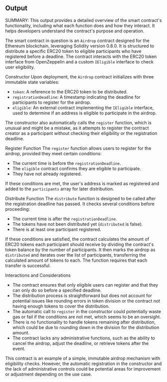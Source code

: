 ## Output

SUMMARY:
This output provides a detailed overview of the smart contract's functionality, including what each function does and how they interact. It helps developers understand the contract's purpose and operation.

The smart contract in question is an `Airdrop` contract designed for the Ethereum blockchain, leveraging Solidity version 0.8.0. It is structured to distribute a specific ERC20 token to eligible participants who have registered before a deadline. The contract interacts with the ERC20 token interface from OpenZeppelin and a custom `IEligible` interface to check user eligibility.

 Constructor
Upon deployment, the `Airdrop` contract initializes with three immutable state variables:
- `token`: A reference to the ERC20 token to be distributed.
- `registrationDeadline`: A timestamp indicating the deadline for participants to register for the airdrop.
- `eligible`: An external contract implementing the `IEligible` interface, used to determine if an address is eligible to participate in the airdrop.

The constructor also automatically calls the `register` function, which is unusual and might be a mistake, as it attempts to register the contract creator as a participant without checking their eligibility or the registration deadline.

 Register Function
The `register` function allows users to register for the airdrop, provided they meet certain conditions:
- The current time is before the `registrationDeadline`.
- The `eligible` contract confirms they are eligible to participate.
- They have not already registered.

If these conditions are met, the user's address is marked as registered and added to the `participants` array for later distribution.

 Distribute Function
The `distribute` function is designed to be called after the registration deadline has passed. It checks several conditions before proceeding:
- The current time is after the `registrationDeadline`.
- The tokens have not been distributed yet (`distributed` is false).
- There is at least one participant registered.

If these conditions are satisfied, the contract calculates the amount of ERC20 tokens each participant should receive by dividing the contract's token balance by the number of participants. It then marks the airdrop as `distributed` and iterates over the list of participants, transferring the calculated amount of tokens to each. The function requires that each transfer is successful.

 Interactions and Considerations
- The contract ensures that only eligible users can register and that they can only do so before a specified deadline.
- The distribution process is straightforward but does not account for potential issues like rounding errors in token division or the contract not having enough tokens to cover the distribution.
- The automatic call to `register` in the constructor could potentially waste gas or fail if the conditions are not met, which seems to be an oversight.
- There is no functionality to handle tokens remaining after distribution, which could be due to rounding down in the division for the distribution amount.
- The contract lacks any administrative functions, such as the ability to cancel the airdrop, adjust the deadline, or retrieve tokens after the event.

This contract is an example of a simple, immutable airdrop mechanism with eligibility checks. However, the automatic registration in the constructor and the lack of administrative controls could be potential areas for improvement or adjustment depending on the use case.



